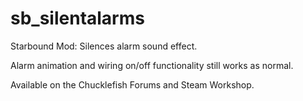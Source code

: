 # sb_silentalarms
Starbound Mod: Silences alarm sound effect.

Alarm animation and wiring on/off functionality still works as normal.

Available on the Chucklefish Forums and Steam Workshop.
